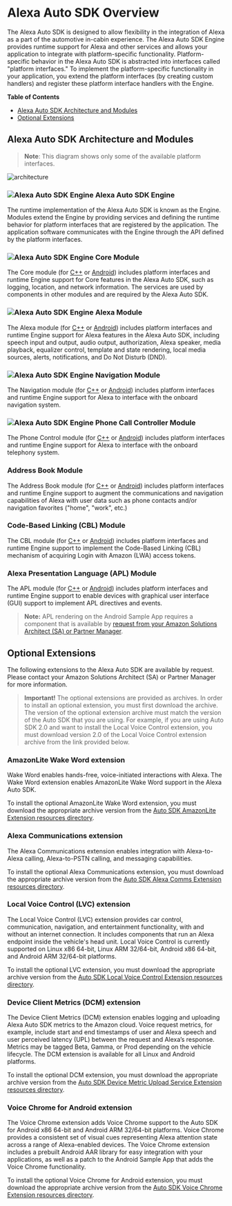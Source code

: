 # Alexa Auto SDK Overview

The Alexa Auto SDK is designed to allow flexibility in the integration of Alexa as a part of the automotive in-cabin experience. The Alexa Auto SDK Engine provides runtime support for Alexa and other services and allows your application to integrate with platform-specific functionality. Platform-specific behavior in the Alexa Auto SDK is abstracted into interfaces called "platform interfaces." To implement the platform-specific functionality in your application, you extend the platform interfaces (by creating custom handlers) and register these platform interface handlers with the Engine.

**Table of Contents**

* [Alexa Auto SDK Architecture and Modules](#alexa-auto-sdk-architecture-and-modules)
* [Optional Extensions](#optional-extensions)

## Alexa Auto SDK Architecture and Modules <a id="alexa-auto-sdk-architecture-and-modules"></a>

> **Note**: This diagram shows only some of the available platform interfaces.

![architecture](./assets/aac_architecture.png)

### ![Alexa Auto SDK Engine](./assets/number-1.png) Alexa Auto SDK Engine

The runtime implementation of the Alexa Auto SDK is known as the Engine. Modules extend the Engine by providing services and defining the runtime behavior for platform interfaces that are registered by the application. The application software communicates with the Engine through the API defined by the platform interfaces.

### ![Alexa Auto SDK Engine](./assets/number-2.png) Core Module

The Core module (for [C++](./modules/core/README.md) or [Android](./platforms/android/modules/core/README.md)) includes platform interfaces and runtime Engine support for Core features in the Alexa Auto SDK, such as logging, location, and network information. The services are used by components in other modules and are required by the Alexa Auto SDK.


### ![Alexa Auto SDK Engine](./assets/number-3.png) Alexa Module

The Alexa module (for [C++](./modules/alexa/README.md) or [Android](./platforms/android/modules/alexa/README.md)) includes platform interfaces and runtime Engine support for Alexa features in the Alexa Auto SDK, including speech input and output, audio output, authorization, Alexa speaker, media playback, equalizer control, template and state rendering, local media sources, alerts, notifications, and Do Not Disturb (DND). 

### ![Alexa Auto SDK Engine](./assets/number-4.png) Navigation Module

The Navigation module (for [C++](./modules/navigation/README.md) or [Android](./platforms/android/modules/navigation/README.md)) includes platform interfaces and runtime Engine support for Alexa to interface with the onboard navigation system.


### ![Alexa Auto SDK Engine](./assets/number-5.png) Phone Call Controller Module

The Phone Control module (for [C++](./modules/phone-control/README.md) or [Android](./platforms/android/modules/phonecontrol/README.md)) includes platform interfaces and runtime Engine support for Alexa to interface with the onboard telephony system.

### Address Book Module

The Address Book module (for [C++](./modules/address-book/README.md) or [Android](./platforms/android/modules/addressbook/README.md)) includes platform interfaces and runtime Engine support to augment the communications and navigation capabilities of Alexa with user data such as phone contacts and/or navigation favorites ("home", "work", etc.)

### Code-Based Linking (CBL) Module

The CBL module (for [C++](./modules/cbl/README.md) or [Android](./platforms/android/modules/cbl/README.md)) includes platform interfaces and runtime Engine support to implement the Code-Based Linking (CBL) mechanism of acquiring Login with Amazon (LWA) access tokens.

### Alexa Presentation Language (APL) Module
The APL module (for [C++](./modules/apl/README.md) or [Android](./platforms/android/modules/apl/README.md)) includes platform interfaces and runtime Engine support to enable devices with graphical user interface (GUI) support to implement APL directives and events.

>**Note:** APL rendering on the Android Sample App requires a component that is available by [request from your Amazon Solutions Architect (SA) or Partner Manager](./NEED_HELP.md#requesting-additional-functionality-whitelisting).

## Optional Extensions <a id ="optional-extensions"> </a>
The following extensions to the Alexa Auto SDK are available by request. Please contact your Amazon Solutions Architect (SA) or Partner Manager for more information.

>**Important!** The optional extensions are provided as archives. In order to install an optional extension, you must first download the archive. The version of the optional extension archive must match the version of the Auto SDK that you are using. For example, if you are using Auto SDK 2.0 and want to install the Local Voice Control extension, you must download version 2.0 of the Local Voice Control extension archive from the link provided below.

### AmazonLite Wake Word extension <a id="wake-word-extension"></a>
Wake Word enables hands-free, voice-initiated interactions with Alexa. The Wake Word extension enables AmazonLite Wake Word support in the Alexa Auto SDK.

To install the optional AmazonLite Wake Word extension, you must download the appropriate archive version from the [Auto SDK AmazonLite Extension resources directory](https://developer.amazon.com/alexa/console/avs/preview/resources/details/Auto%20SDK%20Amazonlite%20Extension).

### Alexa Communications extension <a id="alexa-communication-extension"></a>
The Alexa Communications extension enables integration with Alexa-to-Alexa calling, Alexa-to-PSTN calling, and messaging capabilities.

To install the optional Alexa Communications extension, you must download the appropriate archive version from the [Auto SDK Alexa Comms Extension resources directory](https://developer.amazon.com/alexa/console/avs/preview/resources/details/Auto%20SDK%20Alexa%20Comms%20Extension).

### Local Voice Control (LVC) extension <a id="local-voice-control-extension"></a>
The Local Voice Control (LVC) extension provides car control, communication, navigation, and entertainment functionality, with and without an internet connection. It includes components that run an Alexa endpoint inside the vehicle's head unit. Local Voice Control is currently supported on Linux x86 64-bit, Linux ARM 32/64-bit, Android x86 64-bit, and Android ARM 32/64-bit platforms.

To install the optional LVC extension, you must download the appropriate archive version from the [Auto SDK Local Voice Control Extension resources directory](https://developer.amazon.com/alexa/console/avs/preview/resources/details/Auto%20SDK%20Local%20Voice%20Control%20Extension).

### Device Client Metrics (DCM) extension <a id="metrics-uploading-extension"></a>
The Device Client Metrics (DCM) extension enables logging and uploading Alexa Auto SDK metrics to the Amazon cloud. Voice request metrics, for example, include start and end timestamps of user and Alexa speech and user perceived latency (UPL) between the request and Alexa’s response. Metrics may be tagged Beta, Gamma, or Prod depending on the vehicle lifecycle. The DCM extension is available for all Linux and Android platforms.

To install the optional DCM extension, you must download the appropriate archive version from the [Auto SDK Device Metric Upload Service Extension resources directory](https://developer.amazon.com/alexa/console/avs/preview/resources/details/Auto%20SDK%20Metric%20Upload%20Service%20Extension).

### Voice Chrome for Android extension <a id="voice-chrome-extension"></a>
The Voice Chrome extension adds Voice Chrome support to the Auto SDK for Android x86 64-bit and Android ARM 32/64-bit platforms. Voice Chrome provides a consistent set of visual cues representing Alexa attention state across a range of Alexa-enabled devices. The Voice Chrome extension includes a prebuilt Android AAR library for easy integration with your applications, as well as a patch to the Android Sample App that adds the Voice Chrome functionality.

To install the optional Voice Chrome for Android extension, you must download the appropriate archive version from the [Auto SDK Voice Chrome Extension resources directory](https://developer.amazon.com/alexa/console/avs/preview/resources/details/Auto%20SDK%20Voice%20Chrome%20Extension).